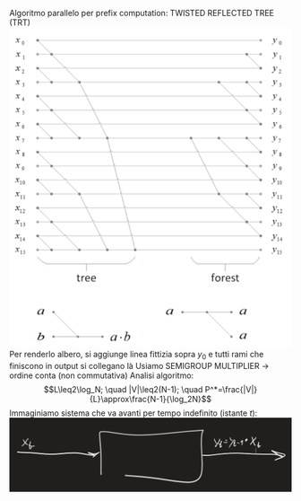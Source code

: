 Algoritmo parallelo per prefix computation: TWISTED REFLECTED TREE (TRT)
![400](img11.png)
Per renderlo albero, si aggiunge linea fittizia sopra $y_0$ e tutti rami che finiscono in output si collegano là
Usiamo SEMIGROUP MULTIPLIER -> ordine conta (non commutativa)
Analisi algoritmo: $$L\leq2\log_N; \quad |V|\leq2(N-1); \quad P^*=\frac{|V|}{L}\approx\frac{N-1}{\log_2N}$$Immaginiamo sistema che va avanti per tempo indefinito (istante $t$):
![500](img12.png)